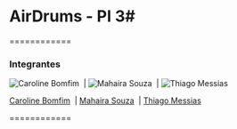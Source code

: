 # AirDrums - PI 3#

============

### Integrantes

![Caroline Bomfim](https://media.licdn.com/mpr/mpr/shrink_120_120/p/7/000/1e9/0c6/2023591.jpg)&nbsp; | ![Mahaira Souza](https://media.licdn.com/mpr/mpr/shrink_120_120/AAEAAQAAAAAAAAB2AAAAJDFjYTYzNGY1LWRhYzctNDU4My05ZmQyLTkxODZjMjAyYTYxYQ.jpg)&nbsp; | ![Thiago Messias](https://avatars2.githubusercontent.com/u/5183166?v=3&s=120)&nbsp;

[Caroline Bomfim](https://github.com/CarolineBomfim)&nbsp; | [Mahaira Souza](https://github.com/5614)&nbsp; | [Thiago Messias](https://github.com/messiasthi)&nbsp;

============
